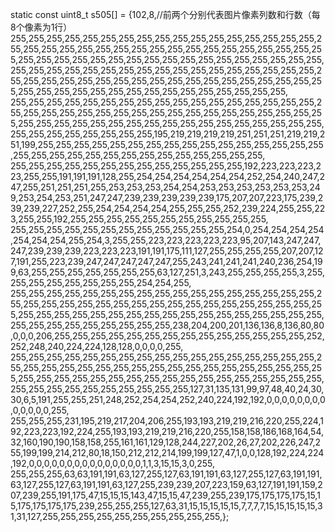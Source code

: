 static const uint8_t s505[] =
{102,8,//前两个分别代表图片像素列数和行数（每8个像素为1行）
255,255,255,255,255,255,255,255,255,255,255,255,255,255,255,255,255,255,255,255,255,255,255,255,255,255,255,255,255,255,255,255,255,255,255,255,255,255,255,255,255,255,255,255,255,255,255,255,255,255,255,255,255,255,255,255,255,255,255,255,255,255,255,255,255,255,255,255,255,255,255,255,255,255,255,255,255,255,255,255,255,255,255,255,255,255,255,255,255,255,255,255,255,255,255,255,255,255,255,255,255,255,
255,255,255,255,255,255,255,255,255,255,255,255,255,255,255,255,255,255,255,255,255,255,255,255,255,255,255,255,255,255,255,255,255,255,255,255,255,255,255,255,255,255,255,255,255,255,255,255,255,255,255,255,255,255,255,255,255,255,255,255,195,219,219,219,219,251,251,251,219,219,251,199,255,255,255,255,255,255,255,255,255,255,255,255,255,255,255,255,255,255,255,255,255,255,255,255,255,255,255,255,255,255,
255,255,255,255,255,255,255,255,255,255,255,255,255,192,223,223,223,223,255,255,191,191,191,128,255,254,254,254,254,254,254,252,254,240,247,247,255,251,251,251,255,253,253,253,254,254,253,253,253,253,253,253,249,253,254,253,251,247,247,239,239,239,239,239,175,207,207,223,175,239,239,239,227,252,255,254,254,254,254,255,255,255,252,239,224,255,255,223,255,255,192,255,255,255,255,255,255,255,255,255,255,255,
255,255,255,255,255,255,255,255,255,255,255,255,254,0,254,254,254,254,254,254,254,255,254,3,255,255,223,223,223,223,223,95,207,143,247,247,247,239,239,239,223,223,223,191,191,175,111,127,255,255,255,255,207,207,127,191,255,223,239,247,247,247,247,247,255,243,241,241,241,240,236,254,199,63,255,255,255,255,255,255,255,63,127,251,3,243,255,255,255,255,3,255,255,255,255,255,255,255,255,254,254,255,
255,255,255,255,255,255,255,255,255,255,255,255,255,255,255,255,255,255,255,255,255,255,255,255,255,255,255,255,255,255,255,255,255,255,255,255,255,255,255,255,255,255,255,255,255,255,255,255,255,255,255,255,255,255,255,255,255,255,255,255,255,238,204,200,201,136,136,8,136,80,80,0,0,0,206,255,255,255,255,255,255,255,255,255,255,255,255,255,255,252,252,248,240,224,224,128,128,0,0,0,0,255,
255,255,255,255,255,255,255,255,255,255,255,255,255,255,255,255,255,255,255,255,255,255,255,255,255,255,255,255,255,255,255,255,255,255,255,255,255,255,255,255,255,255,255,255,255,255,255,255,255,255,255,255,255,255,255,255,255,255,255,255,255,255,127,31,135,131,99,97,48,40,24,30,30,6,5,191,255,255,251,248,252,254,254,252,240,224,192,192,0,0,0,0,0,0,0,0,0,0,0,0,0,255,
255,255,255,231,195,219,217,204,206,255,193,193,219,219,216,220,255,224,192,223,223,192,224,255,193,193,219,219,216,220,255,158,158,186,168,164,54,32,160,190,190,158,158,255,161,161,129,128,244,227,202,26,27,202,226,247,255,199,199,214,212,80,18,150,212,212,214,199,199,127,47,1,0,0,128,192,224,224,192,0,0,0,0,0,0,0,0,0,0,0,0,0,0,0,1,1,3,15,15,3,0,255,
255,255,255,63,63,191,191,63,127,255,127,63,191,191,63,127,255,127,63,191,191,63,127,255,127,63,191,191,63,127,255,239,239,207,223,159,63,127,191,191,159,207,239,255,191,175,47,15,15,15,143,47,15,15,47,239,255,239,175,175,175,175,15,15,175,175,175,175,239,255,255,255,127,63,31,15,15,15,15,15,7,7,7,7,15,15,15,15,15,31,31,127,255,255,255,255,255,255,255,255,255,255,};


